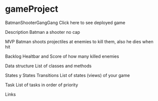 # gameProject
BatmanShooterGangGang
Click here to see deployed game

Description
Batman a shooter no cap

MVP
Batman shoots projectiles at enemies to kill them, also he dies when hit

Backlog
Healtbar and Score of how many killed enemies

Data structure
List of classes and methods

States y States Transitions
List of states (views) of your game

Task
List of tasks in order of priority

Links
